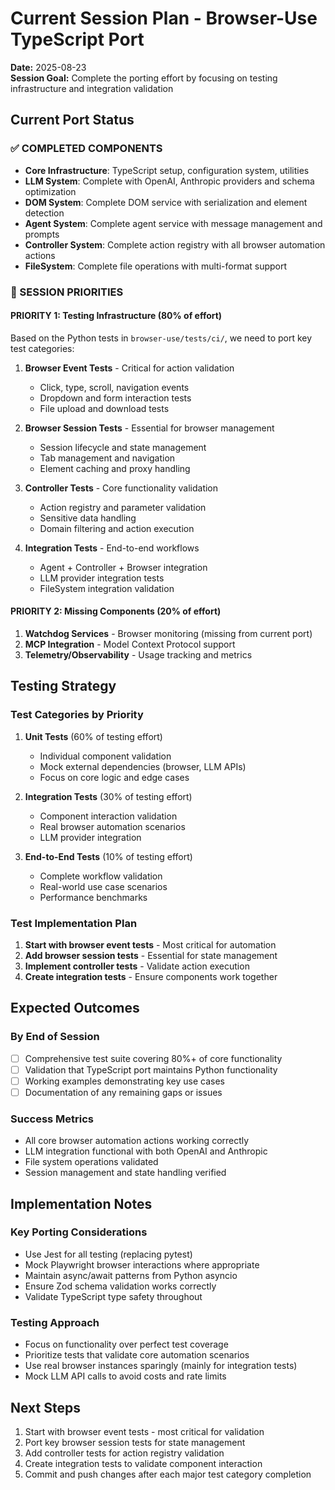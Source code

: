 # Current Session Plan - Browser-Use TypeScript Port

**Date:** 2025-08-23  
**Session Goal:** Complete the porting effort by focusing on testing infrastructure and integration validation

## Current Port Status

### ✅ COMPLETED COMPONENTS
- **Core Infrastructure**: TypeScript setup, configuration system, utilities
- **LLM System**: Complete with OpenAI, Anthropic providers and schema optimization  
- **DOM System**: Complete DOM service with serialization and element detection
- **Agent System**: Complete agent service with message management and prompts
- **Controller System**: Complete action registry with all browser automation actions
- **FileSystem**: Complete file operations with multi-format support

### 🎯 SESSION PRIORITIES

#### PRIORITY 1: Testing Infrastructure (80% of effort)
Based on the Python tests in `browser-use/tests/ci/`, we need to port key test categories:

1. **Browser Event Tests** - Critical for action validation
   - Click, type, scroll, navigation events
   - Dropdown and form interaction tests
   - File upload and download tests

2. **Browser Session Tests** - Essential for browser management  
   - Session lifecycle and state management
   - Tab management and navigation
   - Element caching and proxy handling

3. **Controller Tests** - Core functionality validation
   - Action registry and parameter validation
   - Sensitive data handling
   - Domain filtering and action execution

4. **Integration Tests** - End-to-end workflows
   - Agent + Controller + Browser integration
   - LLM provider integration tests
   - FileSystem integration validation

#### PRIORITY 2: Missing Components (20% of effort)
1. **Watchdog Services** - Browser monitoring (missing from current port)
2. **MCP Integration** - Model Context Protocol support  
3. **Telemetry/Observability** - Usage tracking and metrics

## Testing Strategy

### Test Categories by Priority
1. **Unit Tests** (60% of testing effort)
   - Individual component validation
   - Mock external dependencies (browser, LLM APIs)
   - Focus on core logic and edge cases

2. **Integration Tests** (30% of testing effort)  
   - Component interaction validation
   - Real browser automation scenarios
   - LLM provider integration

3. **End-to-End Tests** (10% of testing effort)
   - Complete workflow validation
   - Real-world use case scenarios
   - Performance benchmarks

### Test Implementation Plan
1. **Start with browser event tests** - Most critical for automation
2. **Add browser session tests** - Essential for state management  
3. **Implement controller tests** - Validate action execution
4. **Create integration tests** - Ensure components work together

## Expected Outcomes

### By End of Session
- [ ] Comprehensive test suite covering 80%+ of core functionality
- [ ] Validation that TypeScript port maintains Python functionality  
- [ ] Working examples demonstrating key use cases
- [ ] Documentation of any remaining gaps or issues

### Success Metrics
- All core browser automation actions working correctly
- LLM integration functional with both OpenAI and Anthropic
- File system operations validated
- Session management and state handling verified

## Implementation Notes

### Key Porting Considerations
- Use Jest for all testing (replacing pytest)
- Mock Playwright browser interactions where appropriate
- Maintain async/await patterns from Python asyncio
- Ensure Zod schema validation works correctly
- Validate TypeScript type safety throughout

### Testing Approach
- Focus on functionality over perfect test coverage
- Prioritize tests that validate core automation scenarios
- Use real browser instances sparingly (mainly for integration tests)
- Mock LLM API calls to avoid costs and rate limits

## Next Steps
1. Start with browser event tests - most critical for validation
2. Port key browser session tests for state management
3. Add controller tests for action registry validation  
4. Create integration tests to validate component interaction
5. Commit and push changes after each major test category completion